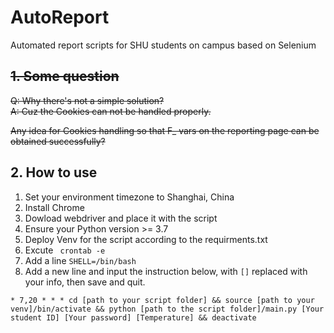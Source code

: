 # AutoReport
Automated report scripts for SHU students on campus based on Selenium  

## ~~1. Some question~~

~~Q: Why there's not a simple solution?~~  
~~A: Cuz the Cookies can not be handled properly.~~  

~~Any idea for Cookies handling so that F_ vars on the reporting page can be obtained successfully?~~

## 2. How to use
1. Set your environment timezone to Shanghai, China
2. Install Chrome
3. Dowload webdriver and place it with the script
4. Ensure your Python version >= 3.7
5. Deploy Venv for the script according to the requirments.txt
6. Excute ``` crontab -e```
7. Add a line `SHELL=/bin/bash` 
8. Add a new line and input the instruction below, with `[]` replaced with your info, then save and quit.
``` 
* 7,20 * * * cd [path to your script folder] && source [path to your venv]/bin/activate && python [path to the script folder]/main.py [Your student ID] [Your password] [Temperature] && deactivate
```
